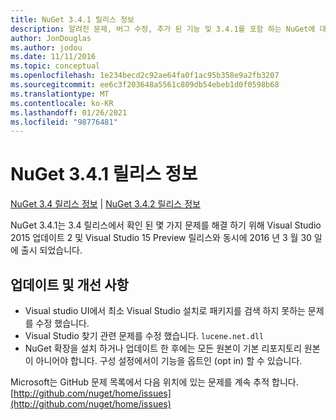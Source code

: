 ```yaml
---
title: NuGet 3.4.1 릴리스 정보
description: 알려진 문제, 버그 수정, 추가 된 기능 및 3.4.1를 포함 하는 NuGet에 대 한 릴리스 정보입니다.
author: JonDouglas
ms.author: jodou
ms.date: 11/11/2016
ms.topic: conceptual
ms.openlocfilehash: 1e234becd2c92ae64fa0f1ac95b358e9a2fb3207
ms.sourcegitcommit: ee6c3f203648a5561c809db54ebeb1d0f0598b68
ms.translationtype: MT
ms.contentlocale: ko-KR
ms.lasthandoff: 01/26/2021
ms.locfileid: "98776481"
---
```

# <a name="nuget-341-release-notes"></a>NuGet 3.4.1 릴리스 정보

[NuGet 3.4 릴리스 정보](../release-notes/nuget-3.4.md)  |  [NuGet 3.4.2 릴리스 정보](../release-notes/nuget-3.4.2.md)

NuGet 3.4.1는 3.4 릴리스에서 확인 된 몇 가지 문제를 해결 하기 위해 Visual Studio 2015 업데이트 2 및 Visual Studio 15 Preview 릴리스와 동시에 2016 년 3 월 30 일에 출시 되었습니다.

## <a name="updates-and-improvements"></a>업데이트 및 개선 사항

* Visual studio UI에서 최소 Visual Studio 설치로 패키지를 검색 하지 못하는 문제를 수정 했습니다.
* Visual Studio 찾기 관련 문제를 수정 했습니다. `lucene.net.dll`
* NuGet 확장을 설치 하거나 업데이트 한 후에는 모든 원본이 기본 리포지토리 원본이 아니어야 합니다.  구성 설정에서이 기능을 옵트인 (opt in) 할 수 있습니다.

Microsoft는 GitHub 문제 목록에서 다음 위치에 있는 문제를 계속 추적 합니다. [http://github.com/nuget/home/issues](http://github.com/nuget/home/issues)